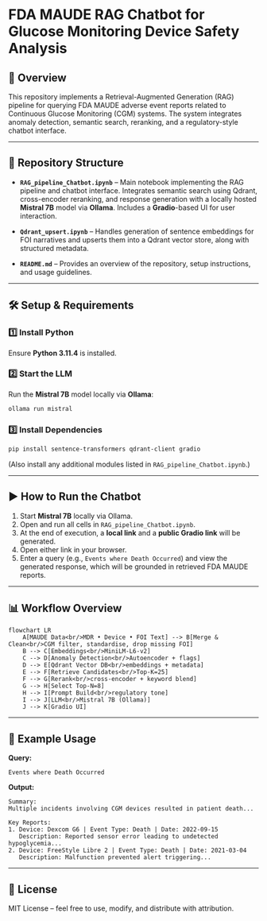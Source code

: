 # FDA MAUDE RAG Chatbot for Glucose Monitoring Device Safety Analysis

## 📌 Overview
This repository implements a Retrieval-Augmented Generation (RAG) pipeline for querying FDA MAUDE adverse event reports related to Continuous Glucose Monitoring (CGM) systems. The system integrates anomaly detection, semantic search, reranking, and a regulatory-style chatbot interface.

---

## 📂 Repository Structure

- **`RAG_pipeline_Chatbot.ipynb`** – Main notebook implementing the RAG pipeline and chatbot interface. Integrates semantic search using Qdrant, cross-encoder reranking, and response generation with a locally hosted **Mistral 7B** model via **Ollama**. Includes a **Gradio**-based UI for user interaction.

- **`Qdrant_upsert.ipynb`** – Handles generation of sentence embeddings for FOI narratives and upserts them into a Qdrant vector store, along with structured metadata.

- **`README.md`** – Provides an overview of the repository, setup instructions, and usage guidelines.

---

## 🛠 Setup & Requirements

### 1️⃣ Install Python
Ensure **Python 3.11.4** is installed.

### 2️⃣ Start the LLM
Run the **Mistral 7B** model locally via **Ollama**:
```bash
ollama run mistral
```

### 3️⃣ Install Dependencies
```bash
pip install sentence-transformers qdrant-client gradio
```
(Also install any additional modules listed in `RAG_pipeline_Chatbot.ipynb`.)

---

## ▶ How to Run the Chatbot

1. Start **Mistral 7B** locally via Ollama.
2. Open and run all cells in `RAG_pipeline_Chatbot.ipynb`.
3. At the end of execution, a **local link** and a **public Gradio link** will be generated.
4. Open either link in your browser.
5. Enter a query (e.g., `Events where Death Occurred`) and view the generated response, which will be grounded in retrieved FDA MAUDE reports.

---

## 📊 Workflow Overview

```mermaid
flowchart LR
    A[MAUDE Data<br/>MDR • Device • FOI Text] --> B[Merge & Clean<br/>CGM filter, standardise, drop missing FOI]
    B --> C[Embeddings<br/>MiniLM-L6-v2]
    C --> D[Anomaly Detection<br/>Autoencoder + flags]
    D --> E[Qdrant Vector DB<br/>embeddings + metadata]
    E --> F[Retrieve Candidates<br/>Top-K=25]
    F --> G[Rerank<br/>cross-encoder + keyword blend]
    G --> H[Select Top-N=8]
    H --> I[Prompt Build<br/>regulatory tone]
    I --> J[LLM<br/>Mistral 7B (Ollama)]
    J --> K[Gradio UI]
```

---

## 🧪 Example Usage

**Query:**
```
Events where Death Occurred
```

**Output:**
```
Summary:
Multiple incidents involving CGM devices resulted in patient death...

Key Reports:
1. Device: Dexcom G6 | Event Type: Death | Date: 2022-09-15
   Description: Reported sensor error leading to undetected hypoglycemia...
2. Device: FreeStyle Libre 2 | Event Type: Death | Date: 2021-03-04
   Description: Malfunction prevented alert triggering...
```

---

## 📜 License
MIT License – feel free to use, modify, and distribute with attribution.
